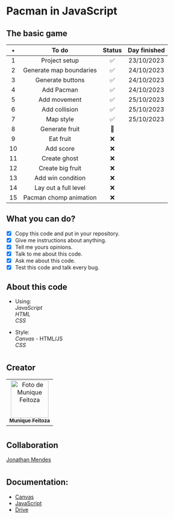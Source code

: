 # Pacman in JavaScript

## The basic game

 |   •   |          To do          | Status | Day finished |
 | :---: | :---------------------: | :----: | :----------: |
 |   1   |      Project setup      |   ✅   |  23/10/2023  |
 |   2   | Generate map boundaries |   ✅   |  24/10/2023  |
 |   3   |    Generate buttons     |   ✅   |  24/10/2023  |
 |   4   |       Add Pacman        |   ✅   |  24/10/2023  |
 |   5   |      Add movement       |   ✅   |  25/10/2023  |
 |   6   |      Add collision      |   ✅   |  25/10/2023  |
 |   7   |        Map style        |   ✅   |  25/10/2023  |
 |   8   |     Generate fruit      |   🚧   |              |
 |   9   |        Eat fruit        |   ❌   |              |
 |  10   |        Add score        |   ❌   |              |
 |  11   |      Create ghost       |   ❌   |              |
 |  12   |    Create big fruit     |   ❌   |              |
 |  13   |    Add win condition    |   ❌   |              |
 |  14   |  Lay out a full level   |   ❌   |              |
 |  15   | Pacman chomp animation  |   ❌   |              |

## What you can do?

- [x] Copy this code and put in your repository.
- [x] Give me instructions about anything.
- [x] Tell me yours opinions.
- [x] Talk to me about this code.
- [x] Ask me about this code.
- [x] Test this code and talk every bug.

## About this code

- Using:\
_JavaScript_\
_HTML_\
_CSS_

- Style:\
_Canvas_ - HTML/JS\
_CSS_

 #

## Creator

<table>
  <tr>
    <td align="center">
      <a href="https://www.linkedin.com/in/munique-feitoza-77034b231/">
        <img src="https://github.com/account" width="100px;" alt="Foto de Munique Feitoza"/><br>
        <sub>
          <b>Munique Feitoza</b>
        </sub>
      </a>
    </td>
	</tr>
</table>

 #
 
## Collaboration
[Jonathan Mendes](https://www.linkedin.com/in/jonatanbarreiro/)

 #
 
## Documentation:

- [Canvas](https://developer.mozilla.org/pt-BR/docs/Web/API/Canvas_API/Tutorial)  
- [JavaScript](https://developer.mozilla.org/pt-BR/docs/Web/JavaScript)  
- [Drive](https://drive.google.com/drive/folders/1Cvq2RVrv-z2rR3wPZjgJrUgOAjVSVzj9?usp=sharing)

